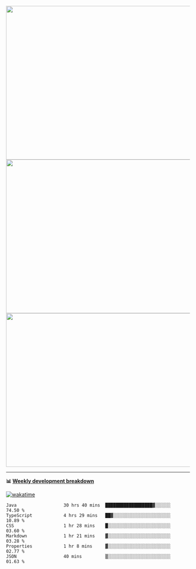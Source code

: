 <p float="left" align="middle"><img src="https://user-images.githubusercontent.com/56089155/195064669-12bd89bb-53c9-44b1-9fd8-993f93f585e1.png" width="600px" height="420px">
<img src="https://user-images.githubusercontent.com/56089155/195064706-c37aa3c8-f669-46c9-abba-1eadcbb910c5.png" width="600px" height="420px">
<img src="https://user-images.githubusercontent.com/56089155/195064753-0de674c7-4fc7-4831-a8a5-402e19cc77be.png" width="600px" height="420px"></p>

<hr />

**📊 [Weekly development breakdown](https://wakatime.com/@Ari24)**

[![wakatime](https://wakatime.com/badge/user/ca34c016-707f-4382-84cf-1823913a1423.svg)](https://wakatime.com/@ca34c016-707f-4382-84cf-1823913a1423)

<!--START_SECTION:waka-->

```text
Java                  30 hrs 40 mins  ██████████████████▓░░░░░░   74.50 %
TypeScript            4 hrs 29 mins   ██▓░░░░░░░░░░░░░░░░░░░░░░   10.89 %
CSS                   1 hr 28 mins    █░░░░░░░░░░░░░░░░░░░░░░░░   03.60 %
Markdown              1 hr 21 mins    ▓░░░░░░░░░░░░░░░░░░░░░░░░   03.28 %
Properties            1 hr 8 mins     ▓░░░░░░░░░░░░░░░░░░░░░░░░   02.77 %
JSON                  40 mins         ▒░░░░░░░░░░░░░░░░░░░░░░░░   01.63 %
```

<!--END_SECTION:waka-->

